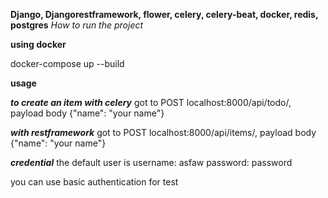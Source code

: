 **Django, Djangorestframework, flower, celery, celery-beat, docker, redis, postgres**
*How to run the project*

**using docker**

docker-compose up --build

**usage**

***to create an item with celery***
got to 
POST localhost:8000/api/todo/, payload body {"name": "your name"}

***with restframework***
got to
POST localhost:8000/api/items/, payload body {"name": "your name"}

***credential***
the default user is
username: asfaw
password: password

you can use basic authentication for test